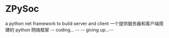 # ZPySoc
a python net framework to build server and client
一个提供服务器和客户端搭建的 python 网络框架
-- coding... --
-- giving up...--
